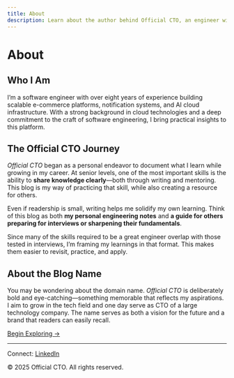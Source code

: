 ```yaml
---
title: About
description: Learn about the author behind Official CTO, an engineer with over eight years of experience in scalable systems and a passion for mentoring.
---
```


# About

## Who I Am
I’m a software engineer with over eight years of experience building scalable e-commerce platforms, notification systems, and AI cloud infrastructure. With a strong background in cloud technologies and a deep commitment to the craft of software engineering, I bring practical insights to this platform.

## The Official CTO Journey
*Official CTO* began as a personal endeavor to document what I learn while growing in my career. At senior levels, one of the most important skills is the ability to **share knowledge clearly**—both through writing and mentoring. This blog is my way of practicing that skill, while also creating a resource for others.

Even if readership is small, writing helps me solidify my own learning. Think of this blog as both **my personal engineering notes** and **a guide for others preparing for interviews or sharpening their fundamentals**.

Since many of the skills required to be a great engineer overlap with those tested in interviews, I’m framing my learnings in that format. This makes them easier to revisit, practice, and apply.

## About the Blog Name
You may be wondering about the domain name. *Official CTO* is deliberately bold and eye-catching—something memorable that reflects my aspirations. I aim to grow in the tech field and one day serve as CTO of a large technology company. The name serves as both a vision for the future and a brand that readers can easily recall.

[Begin Exploring →](/sections/)

---

<footer>
  <p>Connect: <a href="https://www.linkedin.com/in/ravi-shankar-a725b0225/">LinkedIn</a></p>
  <p>&copy; 2025 Official CTO. All rights reserved.</p>
</footer>
